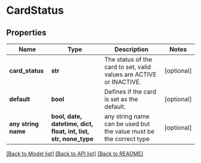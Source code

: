 # CardStatus


## Properties
Name | Type | Description | Notes
------------ | ------------- | ------------- | -------------
**card_status** | **str** | The status of the card to set, valid values are ACTIVE or INACTIVE. | [optional] 
**default** | **bool** | Defines if the card is set as the default. | [optional] 
**any string name** | **bool, date, datetime, dict, float, int, list, str, none_type** | any string name can be used but the value must be the correct type | [optional]

[[Back to Model list]](../README.md#documentation-for-models) [[Back to API list]](../README.md#documentation-for-api-endpoints) [[Back to README]](../README.md)


